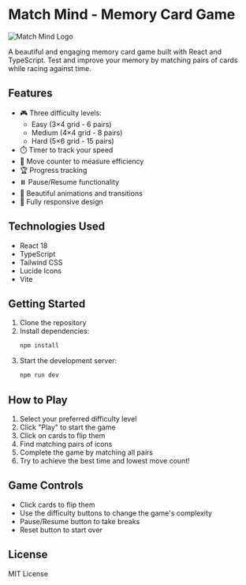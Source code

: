 # Match Mind - Memory Card Game

![Match Mind Logo](https://images.pexels.com/photos/7034926/pexels-photo-7034926.jpeg?auto=compress&cs=tinysrgb&w=1260&h=750&dpr=2)

A beautiful and engaging memory card game built with React and TypeScript. Test and improve your memory by matching pairs of cards while racing against time.

## Features

- 🎮 Three difficulty levels:
  - Easy (3×4 grid - 6 pairs)
  - Medium (4×4 grid - 8 pairs)
  - Hard (5×6 grid - 15 pairs)
- ⏱️ Timer to track your speed
- 🎯 Move counter to measure efficiency
- 🏆 Progress tracking
- ⏸️ Pause/Resume functionality
- 🎨 Beautiful animations and transitions
- 📱 Fully responsive design

## Technologies Used

- React 18
- TypeScript
- Tailwind CSS
- Lucide Icons
- Vite

## Getting Started

1. Clone the repository
2. Install dependencies:
   ```bash
   npm install
   ```
3. Start the development server:
   ```bash
   npm run dev
   ```

## How to Play

1. Select your preferred difficulty level
2. Click "Play" to start the game
3. Click on cards to flip them
4. Find matching pairs of icons
5. Complete the game by matching all pairs
6. Try to achieve the best time and lowest move count!

## Game Controls

- Click cards to flip them
- Use the difficulty buttons to change the game's complexity
- Pause/Resume button to take breaks
- Reset button to start over

## License

MIT License 